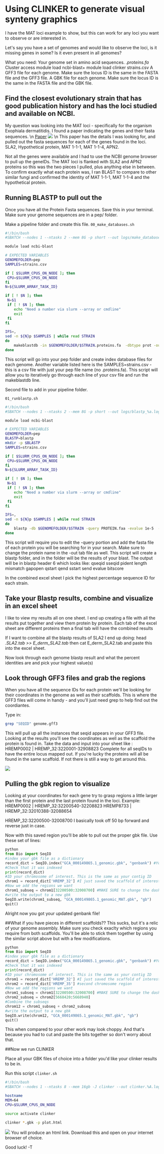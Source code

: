 # Using CLINKER to generate visual synteny graphics

I have the MAT loci example to show, but this can work for any loci you want to observe or are interested in. 

Let's say you have a set of genomes and would like to observe the loci, is it missing genes in some? Is it even present in all genomes?

What you need:
Your genome set in amino acid sequences. *.proteins.fa*
Cluster access
module load ncbi-blast+
module load clinker
strains.csv
A GFF3 file for each genome. Make sure the locus ID is the same in the FASTA file and the GFF3 file.
A GBK file for each genome. Make sure the locus ID is the same in the FASTA file and the GBK file. 

## Find the closest evolutionary strain that has good publication history and has the loci studied and available on NCBI.

My question was looking into the MAT loci - specifically for the organism Exophiala dermatitidis. I found a paper indicating the genes and their fasta sequences. \n
[Paper](https://www.sciencedirect.com/science/article/abs/pii/S1087184518303293)
![](../img/EDERM.jpg) \n
This paper has the details I was looking for, and pulled out the fasta sequences for each of the genes found in the loci. 
SLA2, Hypothetical protein, MAT 1-1-1, MAT 1-1-4, APN2.

Not all the genes were available and I had to use the NCBI genome browser to pull up the geneIDs. 
The MAT loci is flanked with SLA2 and APN2 proteins so this was the two pieces I pulled, plus anything else in between. 
To confirm exactly what each protein was, I ran BLAST to compare to other similar fungi and confirmed the identity of MAT 1-1-1, MAT 1-1-4 and the hypothetical protein.

## Running BLASTP to pull out the 
Once you have all the Protein Fasta sequences. Save this in your terminal. Make sure your genome sequences are in a pep/ folder.

Make a pipeline folder and create this file.
`00_make_databases.sh`

```bash
#!/bin/bash
#SBATCH --nodes 1 --ntasks 2 --mem 8G -p short --out logs/make_database_%a.log

module load ncbi-blast

# EXPECTED VARIABLES
GENOMEFOLDER=pep
SAMPLES=strains.csv

if [ $SLURM_CPUS_ON_NODE ]; then
 CPU=$SLURM_CPUS_ON_NODE
fi
N=${SLURM_ARRAY_TASK_ID}

if [ ! $N ]; then
 N=$1
 if [ ! $N ]; then 
    echo "Need a number via slurm --array or cmdline"
    exit
 fi
fi

IFS=,
sed -n ${N}p $SAMPLES | while read STRAIN 
do
	makeblastdb -in $GENOMEFOLDER/$STRAIN.proteins.fa  -dbtype prot -out $GENOMEFOLDER/$STRAIN
done
```
This script will go into your pep folder and create index database files for each genome.
Another variable listed here is the SAMPLES=strains.csv - this is a csv file with just your pep file name (no .proteins.fa).
This script will allow you to iteratively go through each line of your csv file and run the makeblastdb line.

Second file to add in your pipeline folder.

`01_runblastp.sh`

```bash
#!/bin/bash
#SBATCH --nodes 1 --ntasks 2 --mem 8G -p short --out logs/blastp_%a.log

module load ncbi-blast

# EXPECTED VARIABLES
GENOMEFOLDER=pep
BLASTP=blastp
mkdir -p $BLASTP
SAMPLES=strains.csv

if [ $SLURM_CPUS_ON_NODE ]; then
 CPU=$SLURM_CPUS_ON_NODE
fi
N=${SLURM_ARRAY_TASK_ID}

if [ ! $N ]; then
 N=$1
 if [ ! $N ]; then 
    echo "Need a number via slurm --array or cmdline"
    exit
 fi
fi

IFS=,
sed -n ${N}p $SAMPLES | while read STRAIN 
do
	blastp -db $GENOMEFOLDER/$STRAIN -query PROTEIN.faa -evalue 1e-5  -outfmt 6 -out $BLASTP/$STRAIN.PROTEIN.tab
done
```

This script will require you to edit the -query portion and add the fasta file of each protein you will be searching for in your search.
Make sure to change the protein name in the -out tab file as well. 
This script will create a blastp folder, and in the folder will be the results of your blast. 
The output will be in blastp header 6 which looks like: qseqid	sseqid	pident	length	mismatch	gapopen	qstart	qend	sstart	send	evalue	bitscore

In the combined excel sheet I pick the highest percentage sequence ID for each strain. 

## Take your Blastp results, combine and visualize in an excel sheet
I like to view my results all on one sheet. I end up creating a file with all the results put together and view them protein by protein. 
Each tab of the excel sheet are different proteins then a final tab will have the combined results

If I want to combine all the blastp results of SLA2 I end up doing:
head  *.SLA2.tab >> E_derm_SLA2.tab* 
then cat E_derm_SLA2.tab and paste this into the excel sheet. 

Now look through each genome blastp result and what the percent identities are and pick your highest value(s)

## Look through GFF3 files and grab the regions 
When you have all the sequence IDs for each protein we'll be looking for their coordinates in the genome as well as their scaffolds.
This is where the GFF3 files will come in handy - and you'll just need grep to help find out the coordiantes.

Type in:
```bash
grep "SEQID" genome.gff3
```

This will pull up all the instances that seqid appears in your GFF3 file. Looking at the results you'll see the coordinates as well as the scaffold the protein is found in.
Take the data and input into your sheet like : HREMP0002 | HREMP_32:3220001-32908823
Complete for all seqIDs to have the entire locus mapped out.
If you're lucky the proteins will all be found in the same scaffold. If not there is still a way to get around this.

![](../img/excel.jpg)

## Pulling the gbk region to visualize
Looking at your coordinates for each gene try to grasp regions a little larger than the first protein and the last protein found in the loci. 
Example:
HREMP0002 | HREMP_32:32200540-32208823                     HREMP8733 | HREMP_32:32010388-32088654

HREMP_32:32200500-32008700
I basically took off 50 bp forward and reverse just in case.

Now with this saved region you'll be able to pull out the proper gbk file.
Use these set of lines:

```python
python
from Bio import SeqIO
#index your gbk file as a dictionary
record_dict = SeqIO.index("GCA_000149865.1_genomic.gbk", "genbank") #You'll need to change the gbk file within the "" to what you are working with
#Check that it was indexed
print(record_dict)
#ID your chromosome of interest. This is the same as your contig ID
chrom1 = record_dict['HREMP_32'] #I just saved the scaffold of interest - in this case HREMP_32
#Now we add the regions we want
chrom1_subseq = chrom1[32200500:32008700] #MAKE SURE to change the dash from above to :
#write the output to a new gbk
SeqIO.write(chrom1_subseq, "GCA_000149865.1_genomic_MAT.gbk", "gb")
quit()
```
Alright now you got your updated genbank file!

##What if you have pieces in different scaffolds??
This sucks, but it's a relic of your genome assembly. Make sure you check exaclty which regions you require from both scaffolds. 
You'll be able to stick them together by using the similar script above but with a few modifications. 

```python
python
from Bio import SeqIO
#index your gbk file as a dictionary
record_dict = SeqIO.index("GCA_000149865.1_genomic.gbk", "genbank") #You'll need to change the gbk file within the "" to what you are working with
#Check that it was indexed
print(record_dict)
#ID your chromosome of interest. This is the same as your contig ID
chrom1 = record_dict['HREMP_32'] #I just saved the scaffold of interest - in this case HREMP_32
chrom2 = record_dict['HREMP_35'] #second chromosome region
#Now we add the regions we want
chrom1_subseq = chrom1[32200500:32008700] #MAKE SURE to change the dash from above to :
chrom2_subseq = chrom2[5668420:5668940] 
#Combine the subseqs
chrom12 = chrom1_subseq + chrom2_subseq
#write the output to a new gbk
SeqIO.write(chrom12, "GCA_000149865.1_genomic_MAT.gbk", "gb")
quit()
```
This when compared to your other work may look choppy. And that's because you had to cut and paste the bits together so don't worry about that. 

##Now we run CLINKER

Place all your GBK files of choice into a folder you'd like your clinker results to be in.

Run this script
`clinker.sh`

```bash
#!/bin/bash
#SBATCH --nodes 1 --ntasks 8 --mem 16gb -J clinker --out clinker.%A.log -p batch

hostname
MEM=64
CPU=$SLURM_CPUS_ON_NODE

source activate clinker

clinker *.gbk -p plot.html
```

![](../img/plot_Sub.png)
You will produce an html link. Download this and open on your internet browser of choice. 

Good luck!
-T

